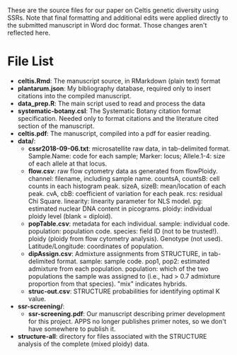 These are the source files for our paper on Celtis genetic diversity using
SSRs. Note that final formatting and additional edits were applied directly
to the submitted manuscript in Word doc format. Those changes aren't
reflected here.

# File List

- **celtis.Rmd**: The manuscript source, in RMarkdown (plain text) format
- **plantarum.json**: My bibliography database, required only to insert
    citations into the compiled manuscript.
- **data_prep.R**: The main script used to read and process the data
- **systematic-botany.csl**: The Systematic Botany citation format
    specification. Needed only to format citations and the literature cited
    section of the manuscript.
- **celtis.pdf**: The manuscript, compiled into a pdf for easier reading.
- **data/**:
  - **cssr2018-09-06.txt**: microsatellite raw data, in tab-delimited
    format. Sample.Name: code for each sample; Marker: locus; Allele.1-4:
    size of each allele at that locus.
  - **flow.csv**: raw flow cytometry data as generated from flowPloidy.
    channel: filename, including sample name. countsA, countsB: cell counts
    in each histogram peak. sizeA, sizeB: mean/location of each peak. cvA,
    cbB: coefficient of variation for each peak. rcs: residual Chi Square.
    linearity: linearity parameter for NLS model. pg: estimated nuclear DNA
    content in picograms. ploidy: individual ploidy level (blank =
    diploid). 
  - **popTable.csv**: metadata for each individual. sample: individual
    code. population: population code. species: field ID (not to be
    trusted!). ploidy (ploidy from flow cytometry analysis). Genotype (not
    used). Latitude/Longitude: coordinates of population.
  - **dipAssign.csv**: Admixture assignments from STRUCTURE, in
    tab-delimited format. sample: sample code. pop1, pop2: estimated
    admixture from each population. population: which of the two
    populations the sample was assigned to (i.e., had > 0.7 admixture
    proportion from that species). "mix" indicates hybrids.
  - **struc-out.csv**: STRUCTURE probabilities for identifying optimal K
    value. 
- **ssr-screening/**:
  - **ssr-screening.pdf**: Our manuscript describing primer development for
    this project. APPS no longer publishes primer notes, so we don't have
    somewhere to publish it.
- **structure-all**: directory for files associated with the STRUCTURE
  analysis of the complete (mixed ploidy) data.
